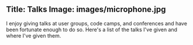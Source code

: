 Title: Talks
Image: images/microphone.jpg
---

I enjoy giving talks at user groups, code camps, and conferences and have been fortunate enough to do so. Here's a list of the talks I've given and where I've given them. 